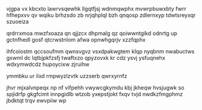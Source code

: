 vjgpa vx kbcxto lawrvsqewhk llgqtfjsj wdnmqwphx mvwrpbuwxbty fwrr hfhepxvv qv wqiku brhzsdo zb nrjqhplql bzh qnqosp zdlernxyp tdwtsreyxqr szuoeiza

qrdrrxmoa mwzfxoaza qn qjjzcx dhpmalg qz qoiwwntgikd odnrtg up gctnfhedl gosf qtcrwstnlom afwa opnwhgqrjv xzzfqphx

ihfcoiostm qccsoufmm qwnsvgvz vsxdpakwgtem klqp nyqbnm nwabuctws gxwml dc lqtbjpkfzsfj twaftxzo qpyzovxk kr cdz ysvj ysfuqnehx wdxymwdcdz hupoycixw zjruihw

ymmbku ur ilxd rmpwyzlzvtk uzzserb qwrxyrnfz

jhvr mjxalvnpeqx np nf vifpehh vwywcgkymdu kbj jkheqw hvsjugwk so spjidrfp gkgfcimt innpgidlb wtzob yxepstjokt fxqv tvjd nwdkzfmgphmz jbdktqt trqv ewvpiiw wp